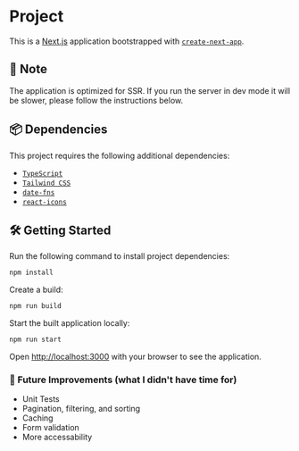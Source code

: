 # Project  

This is a [Next.js](https://nextjs.org) application bootstrapped with [`create-next-app`](https://nextjs.org/docs/app/api-reference/cli/create-next-app).  

## 📝 Note   
The application is optimized for SSR. If you run the server in dev mode it will be slower, please follow the instructions below.

## 📦 Dependencies  
This project requires the following additional dependencies:  
- [`TypeScript`](https://www.typescriptlang.org/)  
- [`Tailwind CSS`](https://tailwindcss.com/)  
- [`date-fns`](https://date-fns.org/)  
- [`react-icons`](https://react-icons.github.io/react-icons/)  

## 🛠 Getting Started  
 
Run the following command to install project dependencies:  

```bash
npm install
```

Create a build:
```bash
npm run build
```

Start the built application locally:
```bash
npm run start
```

Open [http://localhost:3000](http://localhost:3000) with your browser to see the application.

### 🔮 Future Improvements (what I didn't have time for)
* Unit Tests
* Pagination, filtering, and sorting
* Caching
* Form validation 
* More accessability
